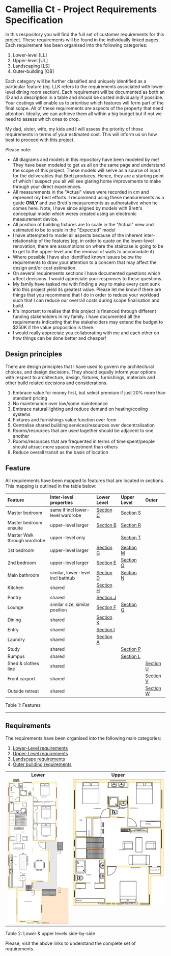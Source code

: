 # Camellia Ct - Project Requirements Specification

In this respository you will find the full set of customer requirements for this project. These requirements will be found in the individually linked pages. Each requirement has been organised into the following categories:
1. Lower-level [LL]
2. Upper-level [UL]
3. Landscaping [LS]
4. Outer-building [OB]

Each category will be further classified and uniquely identified as a particular feature (eg. LLK refers to the requirements associated with lower-level dining room section). Each requirement will be documented as both an ID and a description in a table and should be costed individually if possible. Your costings will enable us to prioritise which features will form part of the final scope. All of these requirements are aspects of the property that need attention. Ideally, we can achieve them all within a big budget but if not we need to assess which ones to drop. 

My dad, sister, wife, my kids and I will assess the priority of those requirements in terms of your estimated cost. This will inform us on how best to proceed with this project.

Please note:
* All diagrams and models in this repository have been modeled by me! They have been modeled to get us all on the same page and understand the scope of this project. These models will serve as a source of input for the deliverables that Brett produces. Hence, they are a starting point of which I suspect you all will see glaring home improvements to make through your direct experiences.
* All measurements in the "Actual" views were recorded in cm and represent my best efforts. I recommend using these measurements as a guide **ONLY** and use Brett's measurements as authoratative when he comes here. Note, I have since aligned by models with Brett's conceptual model which weres created using an electronic measurement device.
* All position of building fixtures are to scale in the "Actual" view and estimated to be to scale in the "Expected" model 
* I have attempted to model all aspects because of the inherent inter-relationship of the features (eg. in order to quote on the lower-level renovation, there are assumptions on where the staircase is going to be to get to the upper-level and the removal of walls to accomodate it)
* Where possible I have also identified known issues below the requirements to draw your attention to a concern that may affect the design and/or cost estimation.
* On several requirements sections I have documented questions which affect decisions. I would appreciate your responses to these questions.
* My family have tasked me with finding a way to make every cent sunk into this project yield its greatest value. Please let me know if there are things that you recommend that I do in order to reduce your workload such that I can reduce our overrall costs during scope finalisation and build.
* It's important to realise that this project is financed through different funding stakeholders in my family. I have documented all the requirements indicating that the stakeholders may extend the budget to $250K if the value proposition is there.
* I would really appreciate you collaborating with me and each other on how things can be done better and cheaper!


## Design principles

There are design principles that I have used to govern my architectural choices, and design decisions. They should equally inform your options with respect to architecture, design, fixtures, furnishings, materials and other build related decisions and considerations. 

1. Embrace value for money first, but select premium if just 20% more than standard pricing
2. No maintenance over low/some maintenance
3. Embrace natural lighting and reduce demand on heating/cooling systems
4. Fixtures and furnishings value function over form 
5. Centralise shared building services/resources over decentralisation
6. Rooms/resources that are used together should be adjacent to one another
7. Rooms/resources that are frequented in terms of time spent/people should attract more space/investment than others
8. Reduce overall transit as the basis of location


## Feature

All requirements have been mapped to features that are located in sections. This mapping is outlined in the table below:

|Feature|Inter-level properties|Lower Level|Upper Level|Outer|
|:---|:---|:---|:---|:---|
|Master bedroom|same if incl lower-level wardrobe|[Section C](./lower-level/section-C-requirements.md)|[Section S](./upper-level/section-S-requirements.md)||
|Master bedroom ensuite|upper-level larger|[Section B](./lower-level/section-B-requirements.md)|[Section R](./upper-level/section-R-requirements.md)||
|Master Walk through wardrobe|upper-level only||[Section T](./upper-level/section-T-requirements.md)||
|1st bedroom|upper-level larger|[Section G](./lower-level/section-G-requirements.md)|[Section M](./upper-level/section-M-requirements.md)||
|2nd bedroom|upper-level larger|[Section E](./lower-level/section-E-requirements.md)|[Section O](./upper-level/section-O-requirements.md)||
|Main bathroom|similar, lower-level incl bathtub|[Section D](./lower-level/section-D-requirements.md)|[Section N](./upper-level/section-N-requirements.md)||
|Kitchen|shared|[Section H](./lower-level/section-H-requirements.md)|||
|Pantry|shared|[Section J](./lower-level/section-J-requirements.md)|||
|Lounge|similar size, similar position|[Section F](./lower-level/section-F-requirements.md)|[Section Q](./upper-level/section-Q-requirements.md)||
|Dining|shared|[Section K](./lower-level/section-K-requirements.md)|||
|Entry|shared|[Section I](./lower-level/section-I-requirements.md)|||
|Laundry|shared|[Section A](./lower-level/section-A-requirements.md)|||
|Study|shared||[Section P](./upper-level/section-P-requirements.md)||
|Rumpus|shared||[Section L](./lower-level/section-L-requirements.md)|||
|Shed & clothes line|shared|||[Section U](./landscape/section-U-requirements.md)|
|Front carport|shared|||[Section V](./landscape/section-V-requirements.md)|
|Outside retreat|shared|||[Section W](./landscape/section-W-requirements.md)|

Table 1: Features

---

## Requirements

The requirements have been organised into the following main categories:
1. [Lower-Level requirements](./lower-level/Lower-Level-requirements.md)
2. [Upper-Level requirements](./upper-level/Upper-Level-requirements.md)
3. [Landscape requirements](./landscape/Landscape-requirements.md)
4. [Outer building requirements](./outer-building/Outer-building-requirements.md)

<table>
  <tr>
    <td align="center"><b>Lower</b></td><td align="center"><b>Upper</b></td>
  </tr>
  <tr>
    <td valign="top"><img src="./lower-level/Lower-Level-TO-BE-floor-plan.svg"></td><td valign="top"><img src="./upper-level/Upper-Level-TO-BE-floor-plan.svg"></td>
  </tr>
</table>

Table 2: Lower & upper levels side-by-side 



Please, visit the above links to understand the complete set of requirements.
